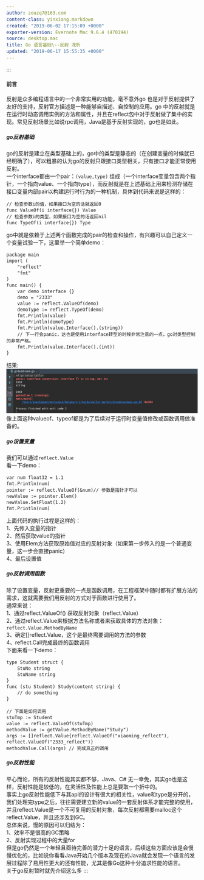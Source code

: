 ```yaml
---
author: zouzq7@163.com
content-class: yinxiang.markdown
created: "2019-06-02 17:15:09 +0000"
exporter-version: Evernote Mac 9.6.4 (470194)
source: desktop.mac
title: Go 语言基础\--反射 浅析
updated: "2019-06-17 15:55:35 +0000"
---
```


:::  
#### 前言  

反射是众多编程语言中的一个非常实用的功能，毫不意外go
也是对于反射提供了友好的支持，反射官方描述是一种能够自描述、自控制的应用。go
中的反射就是在运行时动态调用实例的方法和属性，并且在reflect包中对于反射做了集中的实现。常见反射场景比如说rpc调用，Java是基于反射实现的，go也是如此。

##### go反射基础  

go的反射是建立在类型基础上的，go中的类型是静态的（在创建变量的时候就已经明确了），可以粗暴的认为go的反射只跟接口类型相关，只有接口才能正常使用反射。\
一个interface都由一个pair：`(value,type)` 组成（一个interface变量包含两个指针，一个指向value、一个指向type），而反射就是在上述基础上用来检测存储在接口变量内部pair以构建运行时行为的一种机制，具体到代码来说是这样的：

```  
// 检查参数i的值，如果接口为空的话就返回0
func ValueOf(i interface{}) Value
// 检查参数i的类型，如果接口为空的话返回nil
func TypeOf(i interface{}) Type
```

go中就是依赖于上述两个函数完成的pair的检查和操作，有兴趣可以自己定义一个变量试验一下，这里举一个简单demo：

```  
package main
import (
    "reflect"
    "fmt"
)
func main() {
    var demo interface {}
    demo = "2333"
    value := reflect.ValueOf(demo)
    demoType := reflect.TypeOf(demo)
    fmt.Println(value)
    fmt.Println(demoType)
    fmt.Println(value.Interface().(string))
    // 下一行会panic，这也是使用interface转型的时候非常注意的一点，go对类型控制的非常严格。
    fmt.Println(value.Interface().(int)) 
}
```

结果:\
![](Go%20%E8%AF%AD%E8%A8%80%E5%9F%BA%E7%A1%80--%E5%8F%8D%E5%B0%84%20%E6%B5%85%E6%9E%90.resources/550DEB95-ACE0-477A-B26F-45FAB50A6B79.png) 
 \
像上面这种valueof、typeof都是为了后续对于运行时变量值修改或函数调用做准备的。

##### go设置变量  

我们可以通过`reflect.Value` \
看一下demo：

```  
var num float32 = 1.1
fmt.Println(num)
pointer := reflect.ValueOf(&num)// 参数是指针才可以
newValue := pointer.Elem()
newValue.SetFloat(1.2)
fmt.Println(num)
```

上面代码的执行过程是这样的：\
1、先传入变量的指针\
2、然后获取value的指针\
3、使用Elem方法获取原始值对应的反射对象（如果第一步传入的是一个普通变量，这一步会直接panic）\
4、最后设置值

##### go反射调用函数  

除了设置变量，反射更重要的一点是函数调用，在工程框架中随时都有扩展方法的需求，这就需要我们用反射的方式对于函数进行使用了。\
通常来说：\
1、通过reflect.ValueOf() 获取反射对象（reflect.Value）\
2、通过reflect.Value来根据方法名称或者来获取具体的方法对象：`reflect.Value.MethodByName` \
3、确定\[\]reflect.Value，这个是最终需要调用的方法的参数\
4、reflect.Call完成最终的函数调用\
下面来看一下demo：

```  
type Student struct {
    StuNo string
    StuName string
}
func (stu Student) Study(content string) {
    // do something
}

// 下面是如何调用
stuTmp := Student 
value := reflect.ValueOf(stuTmp)
methodValue := getValue.MethodByName("Study")
args := []reflect.Value{reflect.ValueOf("xiaoming_reflect"), reflect.ValueOf("2333_reflect")}
methodValue.Call(args) // 完成真正的调用
```

##### go反射性能  

平心而论，所有的反射性能其实都不够，Java、C#
无一幸免，其实go也是这样，反射性能是较低的，在灵活性及性能上总是要取一个折中的。\
事实上go反射性能低下与其api的设计有很大的相关性，value和type是分开的，我们处理完type之后，往往需要建立新的value的一套反射体系才能完整的使用，并且reflect.Value是一个不可复用的反射对象，每次反射都需要malloc这个reflect.Value，并且还涉及到GC。\
总体来说，慢的原因可以归结为：\
1、效率不是很高的GC策略\
2、反射实现过程中的大量for\
但是go仍然是一个年轻且亟待完善的潜力十足的语言，后续这些方面应该是会慢慢优化的，比如说你看看Java开始几个版本及现在的Java就会发现一个语言的发展过程除了易用性更大的还有性能，尤其是像Go这种十分追求性能的语言。\
关于go反射暂时就先介绍这么多
:::

 
